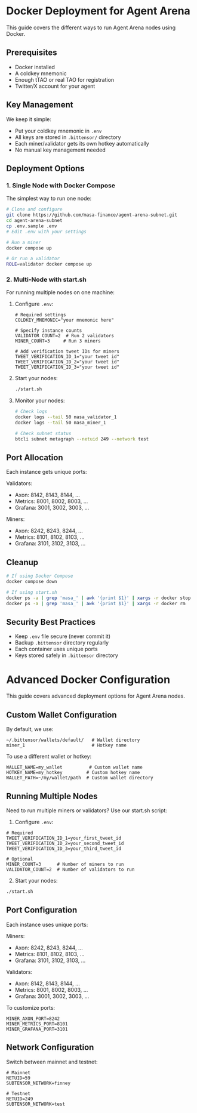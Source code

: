 # Docker Deployment for Agent Arena

This guide covers the different ways to run Agent Arena nodes using Docker.

## Prerequisites

- Docker installed
- A coldkey mnemonic
- Enough tTAO or real TAO for registration
- Twitter/X account for your agent

## Key Management

We keep it simple:
- Put your coldkey mnemonic in `.env`
- All keys are stored in `.bittensor/` directory
- Each miner/validator gets its own hotkey automatically
- No manual key management needed

## Deployment Options

### 1. Single Node with Docker Compose
The simplest way to run one node:

```bash
# Clone and configure
git clone https://github.com/masa-finance/agent-arena-subnet.git
cd agent-arena-subnet
cp .env.sample .env
# Edit .env with your settings

# Run a miner
docker compose up

# Or run a validator
ROLE=validator docker compose up
```

### 2. Multi-Node with start.sh
For running multiple nodes on one machine:

1. Configure `.env`:
   ```env
   # Required settings
   COLDKEY_MNEMONIC="your mnemonic here"
   
   # Specify instance counts
   VALIDATOR_COUNT=2  # Run 2 validators
   MINER_COUNT=3     # Run 3 miners
   
   # Add verification tweet IDs for miners
   TWEET_VERIFICATION_ID_1="your tweet id"
   TWEET_VERIFICATION_ID_2="your tweet id"
   TWEET_VERIFICATION_ID_3="your tweet id"
   ```

2. Start your nodes:
   ```bash
   ./start.sh
   ```

3. Monitor your nodes:
   ```bash
   # Check logs
   docker logs --tail 50 masa_validator_1
   docker logs --tail 50 masa_miner_1
   
   # Check subnet status
   btcli subnet metagraph --netuid 249 --network test
   ```

## Port Allocation

Each instance gets unique ports:

Validators:
- Axon: 8142, 8143, 8144, ...
- Metrics: 8001, 8002, 8003, ...
- Grafana: 3001, 3002, 3003, ...

Miners:
- Axon: 8242, 8243, 8244, ...
- Metrics: 8101, 8102, 8103, ...
- Grafana: 3101, 3102, 3103, ...

## Cleanup

```bash
# If using Docker Compose
docker compose down

# If using start.sh
docker ps -a | grep 'masa_' | awk '{print $1}' | xargs -r docker stop
docker ps -a | grep 'masa_' | awk '{print $1}' | xargs -r docker rm
```

## Security Best Practices

- Keep `.env` file secure (never commit it)
- Backup `.bittensor` directory regularly
- Each container uses unique ports
- Keys stored safely in `.bittensor` directory

# Advanced Docker Configuration

This guide covers advanced deployment options for Agent Arena nodes.

## Custom Wallet Configuration

By default, we use:
```
~/.bittensor/wallets/default/   # Wallet directory
miner_1                         # Hotkey name
```

To use a different wallet or hotkey:
```env
WALLET_NAME=my_wallet          # Custom wallet name
HOTKEY_NAME=my_hotkey         # Custom hotkey name
WALLET_PATH=~/my/wallet/path  # Custom wallet directory
```

## Running Multiple Nodes

Need to run multiple miners or validators? Use our start.sh script:

1. Configure `.env`:
```env
# Required
TWEET_VERIFICATION_ID_1=your_first_tweet_id
TWEET_VERIFICATION_ID_2=your_second_tweet_id
TWEET_VERIFICATION_ID_3=your_third_tweet_id

# Optional
MINER_COUNT=3      # Number of miners to run
VALIDATOR_COUNT=2  # Number of validators to run
```

2. Start your nodes:
```bash
./start.sh
```

## Port Configuration

Each instance uses unique ports:

Miners:
- Axon: 8242, 8243, 8244, ...
- Metrics: 8101, 8102, 8103, ...
- Grafana: 3101, 3102, 3103, ...

Validators:
- Axon: 8142, 8143, 8144, ...
- Metrics: 8001, 8002, 8003, ...
- Grafana: 3001, 3002, 3003, ...

To customize ports:
```env
MINER_AXON_PORT=8242
MINER_METRICS_PORT=8101
MINER_GRAFANA_PORT=3101
```

## Network Configuration

Switch between mainnet and testnet:
```env
# Mainnet
NETUID=59
SUBTENSOR_NETWORK=finney

# Testnet
NETUID=249
SUBTENSOR_NETWORK=test
```
